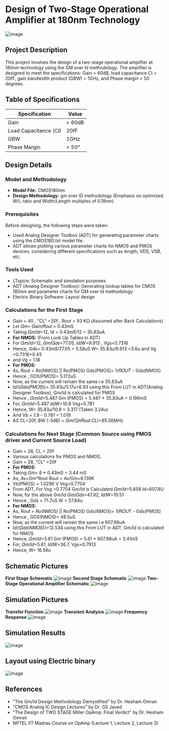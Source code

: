 # Design of Two-Stage Operational Amplifier at 180nm Technology
![image](https://github.com/afzalamu/Design-of-two-stage-operational-amplifier-at-180nm-Technology/assets/124300839/1792bfa7-0244-4d07-81af-db67d53d9f7c)

## Project Description
This project involves the design of a two-stage operational amplifier at 180nm technology using the GM over Id methodology. The amplifier is designed to meet the specifications: Gain > 60dB, load capacitance Cl = 20fF, gain bandwidth product (GBW) = 1GHz, and Phase margin > 50 degrees.

## Table of Specifications

| Specification          | Value     |
|------------------------|-----------|
| Gain                   | > 60dB    |
| Load Capacitance (Cl)  | 20fF      |
| GBW                    | 1GHz      |
| Phase Margin           | > 50°     |

## Design Details

### Model and Methodology
- **Model File:** CMOS180nm
- **Design Methodology:** gm over ID methodology (Emphasis on optimized W/L ratio and Width/Length multiples of 0.18nm)

### Prerequisites
Before designing, the following steps were taken:
- Used Analog Designer Toolbox (ADT) for generating parameter charts using the CMOS180.txt model file.
- ADT allows plotting various parameter charts for NMOS and PMOS devices, considering different specifications such as length, VDS, VSB, etc.

### Tools Used
- LTspice: Schematic and simulation purposes
- ADT (Analog Designer Toolbox): Generating lookup tables for CMOS 180nm and parameter charts for GM over Id methodology
- Electric Binary Software: Layout design

### Calculations for the First Stage
- Gain = 40  , "CL" =20f , Rout = 93 KΩ (Assumed after Back Calculations)
- Let 𝐺𝑚= 𝐺𝑎𝑖𝑛/𝑅𝑜𝑢𝑡 = 0.43mS
- Taking  𝐺𝑚/𝐼𝑑=12, Id = 0.43𝑚𝑆/12 = 35.83uA
- **For NMOS:** (From Look Up Tables in ADT)
- For 𝐺𝑚/𝐼𝑑=12, 𝐺𝑚/𝐺𝑑𝑠=77.05, 𝐼𝑑/𝑊=9.913 , Vgs=0.7316 
- Hence,	Gds= 0.43𝑚𝑆/77.05 = 5.58uS 	W= 35.83𝑢/9.913 =3.6u 	and  Vg =0.7316+0.45
- and Vg = 1.18
- **For PMOS:**
- As, Rout = Ro(NMOS) || Ro(PMOS)   	Gds(PMOS)= 1/𝑅𝑂𝑈𝑇 - Gds(NMOS)
- Hence , GDS(PMOS)= 5.172uS
- Now, as the current will remain the same i.e 35.83uA  
- 𝐼𝑑/(𝐺𝑑𝑠(𝑃𝑀𝑂𝑆))= 35.83𝑢/5.17𝑢=6.93    using this From LUT in ADT(Analog Designer Toolbox), Gm/Id is calculated for PMOS
- Hence ,   𝐺𝑚/𝐼𝑑=5.487	Gm (PMOS) = 5.487 * 35.83uA = 0.196mS
- For, 𝐺𝑚/𝐼𝑑=5.487   	 𝐼𝑑/𝑊=10.8	Vsg=0.781
- Hence,	W= 35.83𝑢/10.8 = 3.317  (Taken 3.24u)
- And Vb = 1.8 – 0.781 = 1.019
- AS CL=20f, BW (-3dB) = 𝐺𝑚/(2𝜋𝑅𝑜𝑢𝑡 𝐶𝐿)=85.56MHz

### Calculations for Next Stage (Common Source using PMOS driver and Current Source Load)
- Gain = 28, CL = 20f
- Various calculations for PMOS and NMOS.
- Gain = 28, "CL" =20f 
- **For PMOS:**
- Taking  𝐺𝑚= 8 * 0.43mS = 3.44 mS  	
- As, Av=Gm*Rout		Rout = Av/Gm=8.139K
- Vb(PMOS) = 1.0296 V     	Vsg=0.7704 
- From ADT, For Vsg =0.7704 Gm/Id is Calculated	 𝐺𝑚/𝐼𝑑=5.658	Id=607.8U
- Now, for the above Gm/Id 	   𝐺𝑚/𝐺𝑑𝑠=47.92,    𝐼𝑑/𝑊=10.51 
- Hence ,	Gds = 71.7uS 	W = 57.84u
- **For NMOS:**
- As, Rout = Ro(NMOS) || Ro(PMOS)   	Gds(NMOS)= 1/𝑅𝑂𝑈𝑇 - Gds(PMOS)
- Hence , GDS(NMOS)= 48.5uS
- Now, as the current will remain the same i.e 607.98uA  
- 𝐼𝑑/(𝐺𝑑𝑠(𝑁𝑀𝑂𝑆))=12.534   using this From LUT in ADT, Gm/Id is calculated for NMOS
- Hence, 𝐺𝑚/𝐼𝑑=5.61	Gm (PMOS) = 5.61 * 607.98uA = 3.41mS
- For, 𝐺𝑚/𝐼𝑑=5.61, 𝐼𝑑/𝑊=36.7, Vgs=0.7913
- Hence,	W= 16.56u
  
## Schematic Pictures
**First Stage Schematic**
![image](https://github.com/afzalamu/Design-of-two-stage-operational-amplifier-at-180nm-Technology/assets/124300839/517f9562-aaea-4b91-aa50-543dde734563)
**Second Stage Schematic**
![image](https://github.com/afzalamu/Design-of-two-stage-operational-amplifier-at-180nm-Technology/assets/124300839/58b06365-22d3-4836-937a-6c0bec3c9cb7)
**Two-Stage Operational Amplifier Schematic**
![image](https://github.com/afzalamu/Design-of-two-stage-operational-amplifier-at-180nm-Technology/assets/124300839/d1da8f8a-a900-4ac8-8c65-625a232feb94)

## Simulation Pictures
**Transfer Function**
![image](https://github.com/afzalamu/Design-of-two-stage-operational-amplifier-at-180nm-Technology/assets/124300839/2677fb3c-654a-4575-af90-9e90ee4a80b0)
**Transient Analysis**
![image](https://github.com/afzalamu/Design-of-two-stage-operational-amplifier-at-180nm-Technology/assets/124300839/e1d85ed5-75f6-4532-aa87-2a0ed8d0bf2f)
**Frequency Response**
![image](https://github.com/afzalamu/Design-of-two-stage-operational-amplifier-at-180nm-Technology/assets/124300839/e5e4d721-7075-4bce-893c-78a9243801f2)

## Simulation Results
![image](https://github.com/afzalamu/Design-of-two-stage-operational-amplifier-at-180nm-Technology/assets/124300839/73a7b984-aba1-48ce-8e4c-cd77ea951aea)
## Layout using Electric binary
![image](https://github.com/afzalamu/Design-of-two-stage-operational-amplifier-at-180nm-Technology/assets/124300839/1fdaab91-c425-402f-8edf-de20dba2d970)



## References
- "The Gm/Id Design Methodology Demystified" by Dr. Hesham Omran
- "CMOS Analog IC Design Lectures" by Dr. GS Javed
- "The Design of TWO STAGE Miller OpAmp: Final Verdict" by Dr. Hesham Omran
- NPTEL IIT Madras Course on OpAmp (Lecture 1, Lecture 2, Lecture 3)
